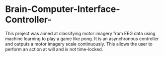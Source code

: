 # Brain-Computer-Interface-Controller-
This project was aimed at classifying motor imagery from EEG data using machine learning to play a game like pong. 
It is an asynchronous controller and outputs a motor imagery scale continuously. 
This allows the user to perform an action at will and is not time-locked. 


